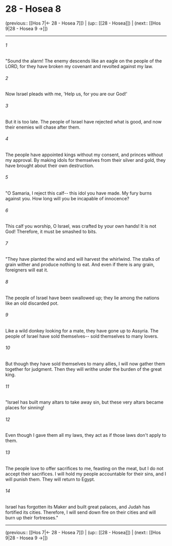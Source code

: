 # 28 - Hosea 8

(previous:: [[Hos 7|← 28 - Hosea 7]]) | (up:: [[28 - Hosea]]) | (next:: [[Hos 9|28 - Hosea 9 →]])

***


###### 1 
"Sound the alarm! The enemy descends like an eagle on the people of the LORD, for they have broken my covenant and revolted against my law. 

###### 2 
Now Israel pleads with me, 'Help us, for you are our God!' 

###### 3 
But it is too late. The people of Israel have rejected what is good, and now their enemies will chase after them. 

###### 4 
The people have appointed kings without my consent, and princes without my approval. By making idols for themselves from their silver and gold, they have brought about their own destruction. 

###### 5 
"O Samaria, I reject this calf-- this idol you have made. My fury burns against you. How long will you be incapable of innocence? 

###### 6 
This calf you worship, O Israel, was crafted by your own hands! It is not God! Therefore, it must be smashed to bits. 

###### 7 
"They have planted the wind and will harvest the whirlwind. The stalks of grain wither and produce nothing to eat. And even if there is any grain, foreigners will eat it. 

###### 8 
The people of Israel have been swallowed up; they lie among the nations like an old discarded pot. 

###### 9 
Like a wild donkey looking for a mate, they have gone up to Assyria. The people of Israel have sold themselves-- sold themselves to many lovers. 

###### 10 
But though they have sold themselves to many allies, I will now gather them together for judgment. Then they will writhe under the burden of the great king. 

###### 11 
"Israel has built many altars to take away sin, but these very altars became places for sinning! 

###### 12 
Even though I gave them all my laws, they act as if those laws don't apply to them. 

###### 13 
The people love to offer sacrifices to me, feasting on the meat, but I do not accept their sacrifices. I will hold my people accountable for their sins, and I will punish them. They will return to Egypt. 

###### 14 
Israel has forgotten its Maker and built great palaces, and Judah has fortified its cities. Therefore, I will send down fire on their cities and will burn up their fortresses."

***

(previous:: [[Hos 7|← 28 - Hosea 7]]) | (up:: [[28 - Hosea]]) | (next:: [[Hos 9|28 - Hosea 9 →]])
